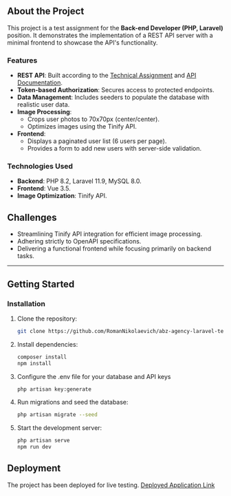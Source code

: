## About the Project

This project is a test assignment for the **Back-end Developer (PHP, Laravel)** position. It demonstrates the implementation of a REST API server with a minimal frontend to showcase the API's functionality.

### Features
- **REST API**: Built according to the [Technical Assignment](https://drive.google.com/file/d/1d5sXqu24Toe0AL2lzS1qg18lGQwmbsCb/view) and  [API Documentation](https://openapi_apidocs.abz.dev/frontend-test-assignment-v1/).
- **Token-based Authorization**: Secures access to protected endpoints.
- **Data Management**: Includes seeders to populate the database with realistic user data.
- **Image Processing**:
    - Crops user photos to 70x70px (center/center).
    - Optimizes images using the Tinify API.
- **Frontend**:
    - Displays a paginated user list (6 users per page).
    - Provides a form to add new users with server-side validation.

### Technologies Used
- **Backend**: PHP 8.2, Laravel 11.9, MySQL 8.0.
- **Frontend**: Vue 3.5.
- **Image Optimization**: Tinify API.

## Challenges

- Streamlining Tinify API integration for efficient image processing.
- Adhering strictly to OpenAPI specifications.
- Delivering a functional frontend while focusing primarily on backend tasks.

---

## Getting Started

### Installation
1. Clone the repository:
   ```bash
   git clone https://github.com/RomanNikolaevich/abz-agency-laravel-test-assignment.git
2. Install dependencies:
    ```bash
    composer install
    npm install
3. Configure the .env file for your database and API keys
   ```bash
   php artisan key:generate
4. Run migrations and seed the database:
   ```bash
   php artisan migrate --seed
5. Start the development server:
    ```bash
   php artisan serve
   npm run dev


## Deployment
The project has been deployed for live testing.
[Deployed Application Link](http://3057536.backend5.web.hosting-test.net/)





 
